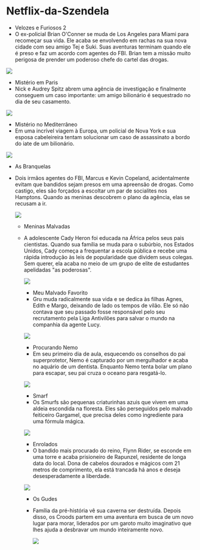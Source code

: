 # Netflix-da-Szendela
- Velozes e Furiosos 2
- O ex-policial Brian O'Conner se muda de Los Angeles para Miami para recomeçar sua vida. Ele acaba se envolvendo em rachas na sua nova cidade com seu amigo Tej e Suki. Suas aventuras terminam quando ele é preso e faz um acordo com agentes do FBI. Brian tem a missão muito perigosa de prender um poderoso chefe do cartel das drogas.
  
![](https://media1.tenor.com/m/S7bIoOxZ49YAAAAC/kayakin-fotomontaggio1.gif)

- Mistério em Paris 
- Nick e Audrey Spitz abrem uma agência de investigação e finalmente conseguem um caso importante: um amigo bilionário é sequestrado no dia de seu casamento.

![](https://media1.tenor.com/m/wZdnFo7hrREAAAAd/adam-sandler-grown-ups.gif)

- Mistério no Mediterrâneo 
- Em uma incrível viagem à Europa, um policial de Nova York e sua esposa cabeleireira tentam solucionar um caso de assassinato a bordo do iate de um bilionário.

![](https://media1.tenor.com/m/ZoToV-qtAnUAAAAd/surprised-omg.gif)

- As Branquelas
- Dois irmãos agentes do FBI, Marcus e Kevin Copeland, acidentalmente evitam que bandidos sejam presos em uma apreensão de drogas. Como castigo, eles são forçados a escoltar um par de socialites nos Hamptons. Quando as meninas descobrem o plano da agência, elas se recusam a ir.
  
  ![](https://media1.tenor.com/m/qEQOUEuBk2AAAAAC/burn-white-chicks.gif)

  - Meninas Malvadas
  - A adolescente Cady Heron foi educada na África pelos seus pais cientistas. Quando sua família se muda para o subúrbio, nos Estados Unidos, Cady começa a frequentar a escola pública e recebe uma rápida introdução às leis de popularidade que dividem seus colegas. Sem querer, ela acaba no meio de um grupo de elite de estudantes apelidadas "as poderosas".
 
    ![](https://media1.tenor.com/m/jIyuUaF9gYsAAAAC/eye-roll-judgemental.gif)

    - Meu Malvado Favorito
    - Gru muda radicalmente sua vida e se dedica às filhas Agnes, Edith e Margo, deixando de lado os tempos de vilão. Ele só não contava que seu passado fosse responsável pelo seu recrutamento pela Liga Antivilões para salvar o mundo na companhia da agente Lucy.

    ![](https://media1.tenor.com/m/z5inoxYFri0AAAAd/gru-iphonedo.gif)

    - Procurando Nemo
    - Em seu primeiro dia de aula, esquecendo os conselhos do pai superprotetor, Nemo é capturado por um mergulhador e acaba no aquário de um dentista. Enquanto Nemo tenta bolar um plano para escapar, seu pai cruza o oceano para resgatá-lo.

    ![](https://media1.tenor.com/m/RJ6vC6nfZ5sAAAAd/finding-nemo-nemo.gif)

    - Smarf
    - Os Smurfs são pequenas criaturinhas azuis que vivem em uma aldeia escondida na floresta. Eles são perseguidos pelo malvado feiticeiro Gargamel, que precisa deles como ingrediente para uma fórmula mágica.

    ![](https://media1.tenor.com/m/GO5YlPrZ-XcAAAAd/smurfette-the-smurfs.gif)

    - Enrolados
    - O bandido mais procurado do reino, Flynn Rider, se esconde em uma torre e acaba prisioneiro de Rapunzel, residente de longa data do local. Dona de cabelos dourados e mágicos com 21 metros de comprimento, ela está trancada há anos e deseja desesperadamente a liberdade.
   
    ![](https://media1.tenor.com/m/KSEj_2CYOvYAAAAC/tangled-tangledlantern.gif)

    - Os Gudes
    - Família da pré-história vê sua caverna ser destruída. Depois disso, os Croods partem em uma aventura em busca de um novo lugar para morar, liderados por um garoto muito imaginativo que lhes ajuda a desbravar um mundo inteiramente novo.
   
      ![](https://media1.tenor.com/m/DaAsfMsV7iIAAAAC/woah-the-croods.gif)
